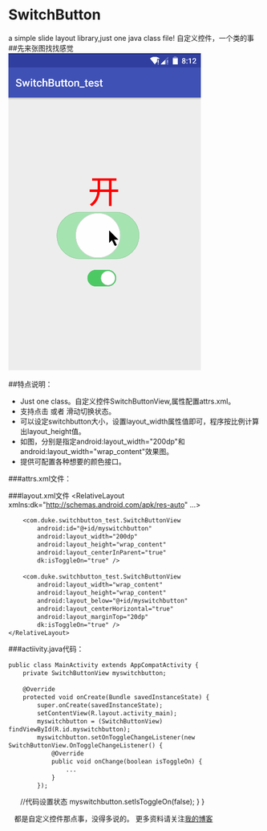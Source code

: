 # SwitchButton
a simple slide layout library,just one java class file! 自定义控件，一个类的事
##先来张图找找感觉  
![](https://github.com/mengzhinan/SwitchButton/blob/master/switchbutton.gif "还不错")

##特点说明：  
* Just one class。自定义控件SwitchButtonView,属性配置attrs.xml。
* 支持点击 或者 滑动切换状态。
* 可以设定switchbutton大小，设置layout_width属性值即可，程序按比例计算出layout_height值。
* 如图，分别是指定android:layout_width="200dp"和android:layout_width="wrap_content"效果图。
* 提供可配置各种想要的颜色接口。

###attrs.xml文件：
    <declare-styleable name="SwitchButtonView">
        <!--圆角矩形与内圆的间距-->
        <attr name="innerPaddingWidth" format="dimension|reference" />
        <!--底纹颜色-->
        <attr name="bgColor1" format="color|reference" />
        <!--填充颜色-->
        <attr name="bgColor2" format="color|reference" />
        <!--边框粗细-->
        <attr name="bgWidth" format="dimension|reference" />
        <!--选中颜色-->
        <attr name="coverColor" format="color|reference" />
        <!--圆默认颜色-->
        <attr name="circleDefaultColor" format="color|reference" />
        <!--圆按下颜色-->
        <attr name="circleSelectColor" format="color|reference" />
        <!--是否打开-->
        <attr name="isToggleOn" format="boolean" />
    </declare-styleable>

###layout.xml文件
    <?xml version="1.0" encoding="utf-8"?>
    <RelativeLayout
        xmlns:dk="http://schemas.android.com/apk/res-auto"
        ...>

        <com.duke.switchbutton_test.SwitchButtonView
            android:id="@+id/myswitchbutton"
            android:layout_width="200dp"
            android:layout_height="wrap_content"
            android:layout_centerInParent="true"
            dk:isToggleOn="true" />
    
        <com.duke.switchbutton_test.SwitchButtonView
            android:layout_width="wrap_content"
            android:layout_height="wrap_content"
            android:layout_below="@+id/myswitchbutton"
            android:layout_centerHorizontal="true"
            android:layout_marginTop="20dp"
            dk:isToggleOn="true" />
    </RelativeLayout>

###actiivity.java代码：

    public class MainActivity extends AppCompatActivity {
        private SwitchButtonView myswitchbutton;
    
        @Override
        protected void onCreate(Bundle savedInstanceState) {
            super.onCreate(savedInstanceState);
            setContentView(R.layout.activity_main);
            myswitchbutton = (SwitchButtonView) findViewById(R.id.myswitchbutton);
            myswitchbutton.setOnToggleChangeListener(new SwitchButtonView.OnToggleChangeListener() {
                @Override
                public void onChange(boolean isToggleOn) {
                    ...
                }
            });
            //代码设置状态
            myswitchbutton.setIsToggleOn(false);
        }
    }
    
    都是自定义控件那点事，没得多说的。
    更多资料请关注[我的博客](http://blog.csdn.net/fesdgasdgasdg?viewmode=contents)

